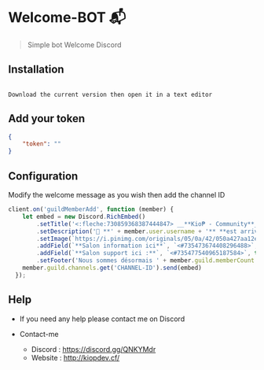 # Welcome-BOT 📬
> Simple bot Welcome Discord


## Installation
```

Download the current version then open it in a text editor

```

## Add your token
````json
{
    "token": ""
}
````

## Configuration
Modify the welcome message as you wish then add the channel ID
````js
client.on('guildMemberAdd', function (member) { 
    let embed = new Discord.RichEmbed()
        .setTitle('<:fleche:730859368387444847> __**Kio₱ - Community**__ ')
        .setDescription('🔨 **' + member.user.username + '** **est arrivé !**')
        .setImage(`https://i.pinimg.com/originals/05/0a/42/050a427aa12e5f2b3fa7208abe0bb42c.gif`)
        .addField(`**Salon information ici**`, `<#735473674408296488>`, true)
        .addField(`**Salon support ici :**`, `<#735477540965187584>`, true)
        .setFooter('Nous sommes désormais ' + member.guild.memberCount ,  'https://cdn.discordapp.com/attachments/735249495344021506/739877936890642482/pp_discord.fr.gif');
    member.guild.channels.get('CHANNEL-ID').send(embed) 
  });
````

## Help
* If you need any help please contact me on Discord

* Contact-me
  * Discord : https://discord.gg/QNKYMdr
  * Website : http://kiopdev.cf/





